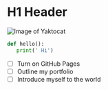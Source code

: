 # H1 Header

![Image of Yaktocat](https://octodex.github.com/images/yaktocat.png)

``` python
def hello():
   print(' Hi')
```
- [ ] Turn on GitHub Pages
- [ ] Outline my portfolio
- [ ] Introduce myself to the world
